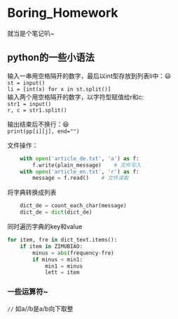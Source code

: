 # Boring_Homework
  
  就当是个笔记叭~    
  
## python的一些小语法  
输入一串用空格隔开的数字，最后以int型存放到列表li中：:smiley:  
`st = input()`   
`li = [int(x) for x in st.split()]`    
  输入两个用空格隔开的数字，以字符型赋值给r和c:  
`str1 = input()`   
`r, c = str1.split()`  
  
输出结束后不换行：:satisfied:    
`print(pp[i][j], end="")`
  
文件操作：  
```python
    with open('article_de.txt', 'a') as f:
        f.write(plain_message)    # 文件写入
    with open('article_en.txt', 'r') as f:
        message = f.read()    # 文件读取
```

将字典转换成列表
```python
    dict_de = count_each_char(message)
    dict_de = dict(dict_de)
```
      
同时遍历字典的key和value
```python
for item, fre in dict_text.items():
    if item in ZIMUBIAO:
        minus = abs(frequency-fre)
        if minus < min1:
            min1 = minus
            lett = item
```
  
    
### 一些运算符~  
`//` 如a//b是a/b向下取整

